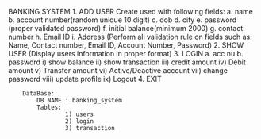 BANKING SYSTEM
        1. ADD USER
              Create used with following fields:                  a. name 
                  b. account number(random unique 10 digit)
                  c. dob 
                  d. city 
                  e. password (proper validated password) 
                  f. initial balance(minimum 2000)
                  g. contact number 
                  h. Email ID 
                  i. Address
            (Perform all validation rule on fields such as: Name, Contact number, Email ID, Account Number, Password)
        2. SHOW USER (Display users information in proper format)
        3. LOGIN
            a. acc nu b. password
                i) show balance
                ii) show transaction
                iii) credit amount
                iv) Debit amount
                v) Transfer amount
                vi) Active/Deactive account
                vii) change password
                viii) update profile
                ix) Logout
        4. EXIT


        DataBase:
            DB NAME : banking_system
            Tables:
                    1) users
                    2) login
                    3) transaction
